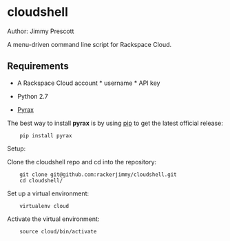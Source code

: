 cloudshell
==========

Author: Jimmy Prescott

A menu-driven command line script for Rackspace Cloud.

## Requirements

* A Rackspace Cloud account
        * username
        * API key
* Python 2.7

* [Pyrax](https://github.com/rackspace/pyrax)

The best way to install **pyrax** is by using [pip](http://www.pip-installer.org/en/latest/) to get the latest official release:

        pip install pyrax

Setup: 

Clone the cloudshell repo and cd into the repository:

        git clone git@github.com:rackerjimmy/cloudshell.git
        cd cloudshell/

Set up a virtual environment:

        virtualenv cloud

Activate the virtual environment:

        source cloud/bin/activate



